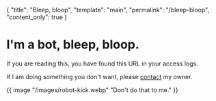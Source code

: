 <!--
© 2024 Ilya Mateyko. All rights reserved.
Use of this source code is governed by the CC-BY
license that can be found in the LICENSE.md file.
-->

{
  "title": "Bleep, bloop",
  "template": "main",
  "permalink": "/bleep-bloop",
  "content_only": true
}

# I'm a bot, bleep, bloop.

If you are reading this, you have found this URL in your access logs.

If I am doing something you don't want, please [contact](mailto:me@astrophena.name) my owner.

{{ image "/images/robot-kick.webp" "Don't do that to me." }}
